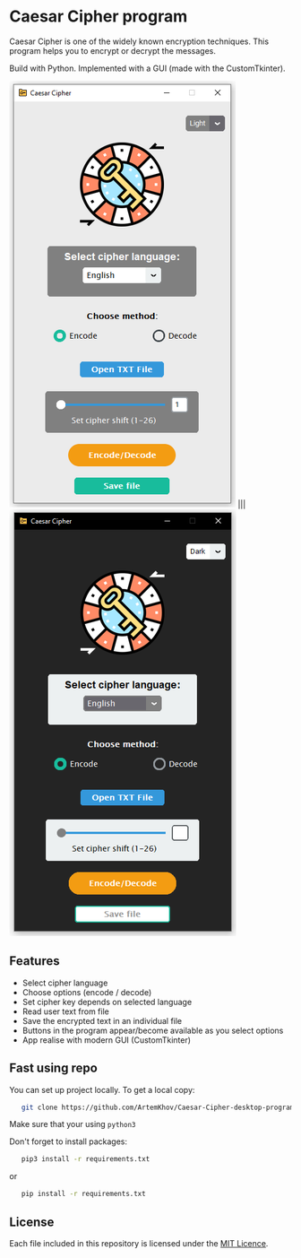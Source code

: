 # Caesar Cipher program

Caesar Cipher is one of the widely known encryption techniques. 
This program helps you to encrypt or decrypt the messages.

Build with Python. Implemented with a GUI (made with the CustomTkinter).

![ScreenShot](images/light_version/light_app_full.png) ||| ![ScreenShot](images/dark_version/dark_app_full.png)

## Features

- Select cipher language
- Choose options (encode / decode)
- Set cipher key depends on selected language
- Read user text from file
- Save the encrypted text in an individual file
- Buttons in the program appear/become available as you select options
- App realise with modern GUI (CustomTkinter)

## Fast using repo
You can set up project locally.
To get a local copy:
```sh
   git clone https://github.com/ArtemKhov/Caesar-Cipher-desktop-program
   ```
Make sure that your using `python3`

Don't forget to install packages:
```sh
   pip3 install -r requirements.txt
   ```
or
```sh
   pip install -r requirements.txt
   ```

## License

Each file included in this repository is licensed under the [MIT Licence](LICENSE.txt).